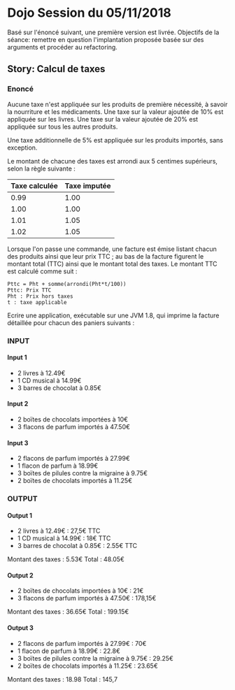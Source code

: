 # Dojo Session du 05/11/2018

Basé sur l'énoncé suivant, une première version est livrée. 
Objectifs de la séance: remettre en question l'implantation proposée basée sur des arguments 
et procéder au refactoring.


## Story: Calcul de taxes

### Enoncé

Aucune taxe n'est appliquée sur les produits de première nécessité, à savoir la nourriture et les médicaments.
Une taxe sur la valeur ajoutée de 10% est appliquée sur les livres.
Une taxe sur la valeur ajoutée de 20% est appliquée sur tous les autres produits.

Une taxe additionnelle de 5% est appliquée sur les produits importés, sans exception.

Le montant de chacune des taxes est arrondi aux 5 centimes supérieurs, selon la règle suivante :

| Taxe calculée | Taxe imputée |
|---------------|--------------|
|          0.99 |         1.00 |
|          1.00 |         1.00 |
|          1.01 |         1.05 |
|          1.02 |         1.05 |

Lorsque l'on passe une commande, une facture est émise listant chacun des produits ainsi que leur
prix TTC ; au bas de la facture figurent le montant total (TTC) ainsi que le montant total des taxes.
Le montant TTC est calculé comme suit :
```
Pttc = Pht + somme(arrondi(Pht*t/100))
Pttc: Prix TTC
Pht : Prix hors taxes
t : taxe applicable
``` 

Ecrire une application, exécutable sur une JVM 1.8, qui imprime la facture détaillée pour chacun des
paniers suivants :

 
### INPUT

#### Input 1

* 2 livres à 12.49€
* 1 CD musical à 14.99€
* 3 barres de chocolat à 0.85€

#### Input 2

* 2 boïtes de chocolats importées à 10€
* 3 flacons de parfum importés à 47.50€

#### Input 3

* 2 flacons de parfum importés à 27.99€
* 1 flacon de parfum à 18.99€
* 3 boïtes de pilules contre la migraine à 9.75€
* 2 boïtes de chocolats importés à 11.25€

### OUTPUT

#### Output 1

* 2 livres à 12.49€ : 27,5€ TTC
* 1 CD musical à 14.99€ : 18€ TTC
* 3 barres de chocolat à 0.85€ : 2.55€ TTC

Montant des taxes : 5.53€
Total : 48.05€

#### Output 2

* 2 boïtes de chocolats importées à 10€ : 21€
* 3 flacons de parfum importés à 47.50€ : 178,15€

Montant des taxes : 36.65€
Total : 199.15€

#### Output 3

* 2 flacons de parfum importés à 27.99€ : 70€
* 1 flacon de parfum à 18.99€ : 22.8€
* 3 boïtes de pilules contre la migraine à 9.75€ : 29.25€
* 2 boïtes de chocolats importés à 11.25€ : 23.65€

Montant des taxes : 18.98
Total : 145,7
